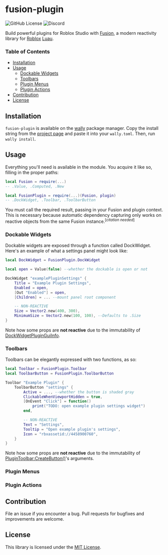 # fusion-plugin #

![GitHub License](https://img.shields.io/github/license/frqstbite/fusion-plugin)
![Discord](https://img.shields.io/discord/385151591524597761?label=need%20help%3F&logo=discord&logoColor=%2300BE9B&color=%2300BE9B&link=https%3A%2F%2Fdiscord.gg%2Fr4qaSqKMqq)

Build powerful plugins for Roblox Studio with [Fusion](https://elttob.uk/Fusion), a modern reactivity library for [Roblox](https://developer.roblox.com) [Luau](https://luau-lang.org).

### Table of Contents ###

* [Installation](#installation)
* [Usage](#usage)
  * [Dockable Widgets](#dockable-widgets)
  * [Toolbars](#toolbars)
  * [Plugin Menus](#plugin-menus)
  * [Plugin Actions](#plugin-actions)
* [Contribution](#contribution)
* [License](#license)

## Installation ##

`fusion-plugin` is available on the [wally](https://wally.run) package manager. Copy the install string from the [project page](https://wally.run/package/frqstbite/fusion-plugin) and paste it into your `wally.toml`. Then, run `wally install`.

## Usage ##

Everything you'll need is available in the module.
You acquire it like so, filling in the proper paths:

```lua
local Fusion = require(...)
-- .Value, .Computed, .New

local FusionPlugin = require(...)(Fusion, plugin)
-- .DockWidget, .Toolbar, .ToolbarButton
```

You must call the required result, passing in your Fusion and plugin context. This is necessary because automatic dependency capturing only works on reactive objects from the same Fusion instance.<sup>[*citation needed*]</sup>

### Dockable Widgets ###

Dockable widgets are exposed through a function called DockWidget. Here's an example of what a settings panel might look like:
```lua
local DockWidget = FusionPlugin.DockWidget

local open = Value(false) --whether the dockable is open or not

DockWidget "examplePluginSettings" {
    Title = "Example Plugin Settings",
    Enabled = open,
    [Out "Enabled"] = open,
    [Children] = ... --mount panel root component

    -- NON-REACTIVE
    Size = Vector2.new(400, 300),
    MinimumSize = Vector2.new(100, 100), --Defaults to .Size
}
```
Note how some props are **not reactive** due to the immutability of [DockWidgetPluginGuiInfo](https://create.roblox.com/docs/reference/engine/datatypes/DockWidgetPluginGuiInfo).

### Toolbars

Toolbars can be elegantly expressed with two functions, as so:

```lua
local Toolbar = FusionPlugin.Toolbar
local ToolbarButton = FusionPlugin.ToolbarButton

Toolbar "Example Plugin" {
    ToolbarButton "settings" {
        Active = ..., --whether the button is shaded gray
        ClickableWhenViewportHidden = true,
        [OnEvent "Click"] = function()
            print("TODO: open example plugin settings widget")
        end,

        -- NON-REACTIVE
        Text = "Settings",
        Tooltip = "Open example plugin's settings",
        Icon = "rbxassetid://4458900760",
    }
}
```

Note how some props are **not reactive** due to the immutability of [PluginToolbar:CreateButton()](https://create.roblox.com/docs/reference/engine/classes/PluginToolbar#CreateButton)'s arguments.

### Plugin Menus ###

### Plugin Actions ###

## Contribution ##
File an issue if you encounter a bug. Pull requests for bugfixes and improvements are welcome.


## License ##
This library is licensed under the [MIT License](https://choosealicense.com/licenses/mit).
